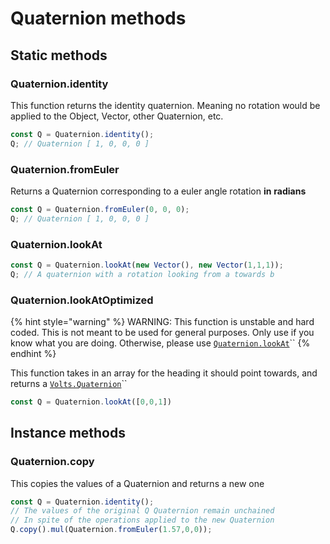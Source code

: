 # Quaternion methods

## Static methods



### Quaternion.identity

This function returns the identity quaternion. Meaning no rotation would be applied to the Object, Vector, other Quaternion, etc.

```typescript
const Q = Quaternion.identity();
Q; // Quaternion [ 1, 0, 0, 0 ]
```

### Quaternion.fromEuler

Returns a Quaternion corresponding to a euler angle rotation **in** **radians**

```typescript
const Q = Quaternion.fromEuler(0, 0, 0);
Q; // Quaternion [ 1, 0, 0, 0 ]
```

### Quaternion.lookAt

```typescript
const Q = Quaternion.lookAt(new Vector(), new Vector(1,1,1));
Q; // A quaternion with a rotation looking from a towards b
```

### Quaternion.lookAtOptimized

{% hint style="warning" %}
WARNING: This function is unstable and hard coded. This is not meant to be used for general purposes. Only use if you know what you are doing. Otherwise, please use [`Quaternion.lookAt`](quaternion-methods.md#quaternion.lookat)``
{% endhint %}

This function takes in an array for the heading it should point towards, and returns a [`Volts.Quaternion`](broken-reference)``

```typescript
const Q = Quaternion.lookAt([0,0,1])
```

## Instance methods

### Quaternion.copy

This copies the values of a Quaternion and returns a new one

```typescript
const Q = Quaternion.identity();
// The values of the original Q Quaternion remain unchained
// In spite of the operations applied to the new Quaternion
Q.copy().mul(Quaternion.fromEuler(1.57,0,0));
```
